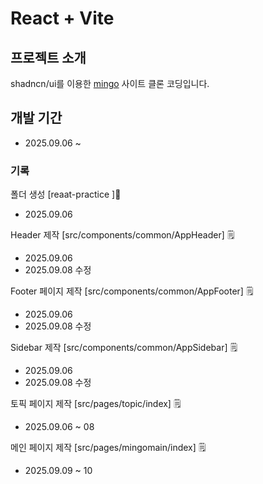 # React + Vite 

## 프로젝트 소개 
shadncn/ui를 이용한 [mingo](https://www.mingo.team/) 사이트 클론 코딩입니다.
<br>

## 개발 기간
- 2025.09.06 ~

### 기록
폴더 생성 [reaat-practice ]📁
- 2025.09.06

Header 제작 [src/components/common/AppHeader] 🗒️
- 2025.09.06
- 2025.09.08 수정
  
Footer 페이지 제작 [src/components/common/AppFooter] 🗒️
- 2025.09.06
- 2025.09.08 수정
  
Sidebar 제작 [src/components/common/AppSidebar] 🗒️
- 2025.09.06
- 2025.09.08 수정

토픽 페이지 제작 [src/pages/topic/index] 🗒️
- 2025.09.06 ~ 08

메인 페이지 제작 [src/pages/mingomain/index] 🗒️
- 2025.09.09 ~ 10
